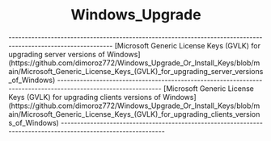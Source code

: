 <h1 align="Center"> Windows_Upgrade</h1>
--------------------------------------------------------------------------------------------------------------
[Microsoft Generic License Keys (GVLK) for upgrading server versions of Windows](https://github.com/dimoroz772/Windows_Upgrade_Or_Install_Keys/blob/main/Microsoft_Generic_License_Keys_(GVLK)_for_upgrading_server_versions_of_Windows)
--------------------------------------------------------------------------------------------------------------
[Microsoft Generic License Keys (GVLK) for upgrading clients versions of Windows](https://github.com/dimoroz772/Windows_Upgrade_Or_Install_Keys/blob/main/Microsoft_Generic_License_Keys_(GVLK)_for_upgrading_clients_versions_of_Windows)
--------------------------------------------------------------------------------------------------------------
